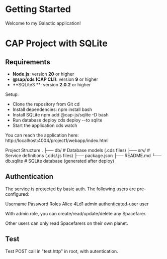 # Getting Started

Welcome to my Galactic application!

# CAP Project with SQLite

## Requirements

- **Node.js**: version **20** or higher
- **@sap/cds (CAP CLI)**: version **9** or higher
- **SQLite3 **: version **2.0.2** or higher


Setup:

- Clone the repository from Git
    cd <project-folder>
- Install dependencies:
    npm install
    bash
- Install SQLite
    npm add @cap-js/sqlite -D
    bash
- Run database deploy
    cds deploy --to sqlite
- Start the application
    cds watch

You can reach the application here:
http://localhost:4004/project1/webapp/index.html


Project Structure
.
├── db/               # Database models (.cds files)
├── srv/              # Service definitions (.cds/.js files)
├── package.json
├── README.md
└── db.sqlite         # SQLite database (generated after deploy)

## Authentication

The service is protected by basic auth. The following users are pre-configured:

Username	        Password	Roles
Alice	            4Ld1	    admin
authenticated-user	            user

With admin role, you can create/read/update/delete any Spacefarer.

Other users can only read Spacefarers on their own planet.


## Test 

Test POST call in "test.http" in root, with autentication.